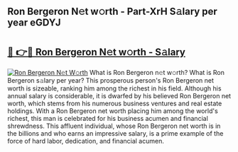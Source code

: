 ## Ron Bergeron N𝚎t w𝚘rth - Part-XrH S𝚊lary per year eGDYJ

# <h2><a href="http://gc3cl9y.nevu.top/?p=Ron+Bergeron">🔗 👉🔴 Ron Bergeron N𝚎t w𝚘rth - S𝚊lary</a></h2>

[![Ron Bergeron N𝚎t W𝚘rth](https://i.imgur.com/Oavwk0R.jpeg)](http://gc3cl9y.nevu.top/?p=Ron+Bergeron)
What is Ron Bergeron n𝚎t w𝚘rth? What is Ron Bergeron s𝚊lary per year?
This prosperous person's Ron Bergeron net worth is sizeable, ranking him among the richest in his field. Although his annual salary is considerable, it is dwarfed by his believed Ron Bergeron net worth, which stems from his numerous business ventures and real estate holdings. With a Ron Bergeron net worth placing him among the world's richest, this man is celebrated for his business acumen and financial shrewdness. This affluent individual, whose Ron Bergeron net worth is in the billions and who earns an impressive salary, is a prime example of the force of hard labor, dedication, and financial acumen.
